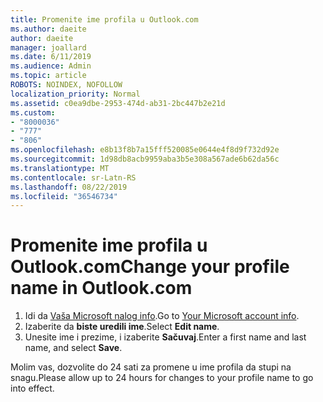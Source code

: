 ```yaml
---
title: Promenite ime profila u Outlook.com
ms.author: daeite
author: daeite
manager: joallard
ms.date: 6/11/2019
ms.audience: Admin
ms.topic: article
ROBOTS: NOINDEX, NOFOLLOW
localization_priority: Normal
ms.assetid: c0ea9dbe-2953-474d-ab31-2bc447b2e21d
ms.custom:
- "8000036"
- "777"
- "806"
ms.openlocfilehash: e8b13f8b7a15fff520085e0644e4f8d9f732d92e
ms.sourcegitcommit: 1d98db8acb9959aba3b5e308a567ade6b62da56c
ms.translationtype: MT
ms.contentlocale: sr-Latn-RS
ms.lasthandoff: 08/22/2019
ms.locfileid: "36546734"
---
```

# <a name="change-your-profile-name-in-outlookcom"></a><span data-ttu-id="25bc5-102">Promenite ime profila u Outlook.com</span><span class="sxs-lookup"><span data-stu-id="25bc5-102">Change your profile name in Outlook.com</span></span>

1. <span data-ttu-id="25bc5-103">Idi da [Vaša Microsoft nalog info](https://go.microsoft.com/fwlink/p/?linkid=860841).</span><span class="sxs-lookup"><span data-stu-id="25bc5-103">Go to [Your Microsoft account info](https://go.microsoft.com/fwlink/p/?linkid=860841).</span></span>
2. <span data-ttu-id="25bc5-104">Izaberite da **biste uredili ime**.</span><span class="sxs-lookup"><span data-stu-id="25bc5-104">Select **Edit name**.</span></span>
3. <span data-ttu-id="25bc5-105">Unesite ime i prezime, i izaberite **Sačuvaj**.</span><span class="sxs-lookup"><span data-stu-id="25bc5-105">Enter a first name and last name, and select **Save**.</span></span>

<span data-ttu-id="25bc5-106">Molim vas, dozvolite do 24 sati za promene u ime profila da stupi na snagu.</span><span class="sxs-lookup"><span data-stu-id="25bc5-106">Please allow up to 24 hours for changes to your profile name to go into effect.</span></span>